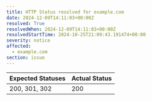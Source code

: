 ```yaml
---
title: HTTP Status resolved for example.com
date: 2024-12-09T14:11:03+00:00Z
resolved: True
resolvedWhen: 2024-12-09T14:11:03+00:00Z
resolvedStartTime: 2024-10-25T21:09:43.191474+00:00
severity: notice
affected:
  - example.com
section: issue
---
```


| Expected Statuses | Actual Status  |
|-------------------|----------------|
| 200, 301, 302 | 200 |
